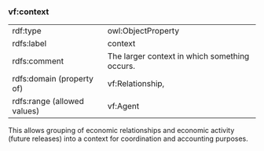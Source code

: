### vf:context

<table>
<tr><td>rdf:type</td><td>owl:ObjectProperty</td></tr>
<tr><td>rdfs:label</td><td>context</td></tr>
<tr><td>rdfs:comment</td><td>The larger context in which something occurs.</td></tr>
<tr><td>rdfs:domain (property of)</td><td>vf:Relationship, </td></tr>
<tr><td>rdfs:range (allowed values)</td><td>vf:Agent</td></tr>
</table>

This allows grouping of economic relationships and economic activity (future releases) into a context for coordination and accounting purposes.